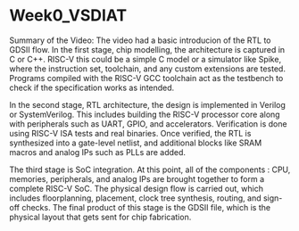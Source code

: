 # Week0_VSDIAT

Summary of the Video:
The video had a basic introducion of the RTL to GDSII flow. 
In the first stage, chip modelling, the architecture is captured in C or C++. RISC-V this could be a simple C model or a simulator like Spike, where the instruction set, toolchain, and any custom extensions are tested. Programs compiled with the RISC-V GCC toolchain act as the testbench to check if the specification works as intended.

In the second stage, RTL architecture, the design is implemented in Verilog or SystemVerilog. This includes building the RISC-V processor core along with peripherals such as UART, GPIO, and accelerators. Verification is done using RISC-V ISA tests and real binaries. Once verified, the RTL is synthesized into a gate-level netlist, and additional blocks like SRAM macros and analog IPs such as PLLs are added.

The third stage is SoC integration. At this point, all of the components : CPU, memories, peripherals, and analog IPs are brought together to form a complete RISC-V SoC. The physical design flow is carried out, which includes floorplanning, placement, clock tree synthesis, routing, and sign-off checks. The final product of this stage is the GDSII file, which is the physical layout that gets sent for chip fabrication.

